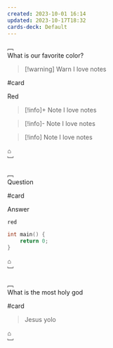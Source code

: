```yaml
---
created: 2023-10-01 16:14
updated: 2023-10-17T18:32
cards-deck: Default
---
```


﹇<br>
What is our favorite color?

> [!warning] Warn
> I love notes

#card 

Red

> [!info]+ Note
> I love notes

> [!info]- Note
> I love notes

> [!info] Note
> I love notes

⌂
<br>﹈<br>

﹇<br>
Question

#card 

Answer

`red`

```cpp
int main() {
	return 0;
}
```

⌂
<br>﹈<br>

﹇<br>
What is the most holy god

#card 

> Jesus yolo

⌂
<br>﹈<br>



